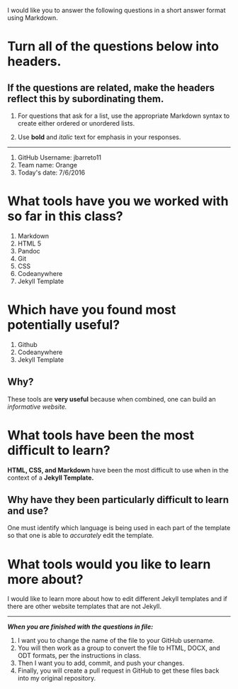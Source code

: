 I would like you to answer the following questions in a short answer format using Markdown. 

# Turn all of the questions below into headers. 

## If the questions are related, make the headers reflect this by subordinating them.  

1. For questions that ask for a list, use the appropriate Markdown syntax to create either ordered or unordered lists. 

2. Use **bold** and *italic* text for emphasis in your responses.

* * *

1. GitHub Username: jbarreto11
2. Team name: Orange
3. Today's date: 7/6/2016

# What tools have you we worked with so far in this class?
1. Markdown
2. HTML 5 
3. Pandoc 
4. Git
5. CSS
6. Codeanywhere
7. Jekyll Template

# Which have you found most potentially useful? 
1. Github
2. Codeanywhere
3. Jekyll Template 
## Why? 
These tools are **very useful** because when combined, one can build an *informative website.*

# What tools have been the most difficult to learn? 
**HTML, CSS, and Markdown** have been the most difficult to use when in the context of a **Jekyll Template.**
## Why have they been particularly difficult to learn and use?
One must identify which language is being used in each part of the template so that one is able to *accurately* edit the template.

# What tools would you like to learn more about?
I would like to learn more about how to edit different Jekyll templates and if there are other website templates that are not Jekyll.
* * * 

***When you are finished with the questions in file:*** 

1. I want you to change the name of the file to your GitHub username. 
2. You will then work as a group to convert the file to HTML, DOCX, and ODT formats, per the instructions in  class. 
3. Then I want you to add, commit, and push your changes. 
4. Finally, you will create a pull request in GitHub to get these files back into my original repository. 